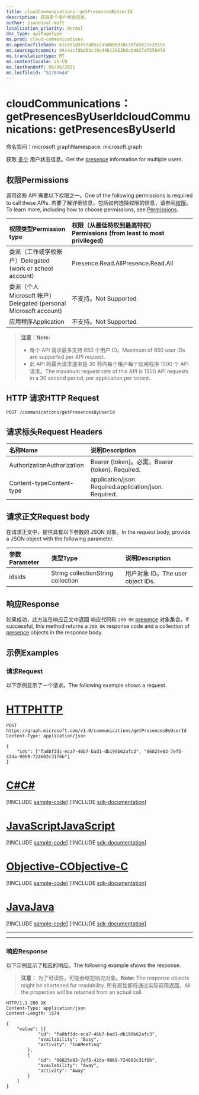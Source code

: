 ```yaml
---
title: cloudCommunications：getPresencesByUserId
description: 获取多个用户状态信息。
author: jsandoval-msft
localization_priority: Normal
doc_type: apiPageType
ms.prod: cloud-communications
ms.openlocfilehash: 61ce51d3fe7d85c2a5d086938c38f45827c2515e
ms.sourcegitcommit: 94c4acf8bd03c10a44b12952b6cb4827df55b978
ms.translationtype: MT
ms.contentlocale: zh-CN
ms.lasthandoff: 06/06/2021
ms.locfileid: "52787644"
---
```

# <a name="cloudcommunications-getpresencesbyuserid"></a><span data-ttu-id="d2a90-103">cloudCommunications：getPresencesByUserId</span><span class="sxs-lookup"><span data-stu-id="d2a90-103">cloudCommunications: getPresencesByUserId</span></span>

<span data-ttu-id="d2a90-104">命名空间：microsoft.graph</span><span class="sxs-lookup"><span data-stu-id="d2a90-104">Namespace: microsoft.graph</span></span>

<span data-ttu-id="d2a90-105">获取 [多个](../resources/presence.md) 用户状态信息。</span><span class="sxs-lookup"><span data-stu-id="d2a90-105">Get the [presence](../resources/presence.md) information for multiple users.</span></span>

## <a name="permissions"></a><span data-ttu-id="d2a90-106">权限</span><span class="sxs-lookup"><span data-stu-id="d2a90-106">Permissions</span></span>
<span data-ttu-id="d2a90-107">调用这些 API 需要以下权限之一。</span><span class="sxs-lookup"><span data-stu-id="d2a90-107">One of the following permissions is required to call these APIs.</span></span> <span data-ttu-id="d2a90-108">若要了解详细信息，包括如何选择权限的信息，请参阅[权限](/graph/permissions-reference)。</span><span class="sxs-lookup"><span data-stu-id="d2a90-108">To learn more, including how to choose permissions, see [Permissions](/graph/permissions-reference).</span></span>

| <span data-ttu-id="d2a90-109">权限类型</span><span class="sxs-lookup"><span data-stu-id="d2a90-109">Permission type</span></span> | <span data-ttu-id="d2a90-110">权限（从最低特权到最高特权）</span><span class="sxs-lookup"><span data-stu-id="d2a90-110">Permissions (from least to most privileged)</span></span>                  |
| :-------------- | :----------------------------------------------------------- |
| <span data-ttu-id="d2a90-111">委派（工作或学校帐户）</span><span class="sxs-lookup"><span data-stu-id="d2a90-111">Delegated (work or school account)</span></span>     | <span data-ttu-id="d2a90-112">Presence.Read.All</span><span class="sxs-lookup"><span data-stu-id="d2a90-112">Presence.Read.All</span></span>                         |
| <span data-ttu-id="d2a90-113">委派（个人 Microsoft 帐户）</span><span class="sxs-lookup"><span data-stu-id="d2a90-113">Delegated (personal Microsoft account)</span></span> | <span data-ttu-id="d2a90-114">不支持。</span><span class="sxs-lookup"><span data-stu-id="d2a90-114">Not Supported.</span></span>                         |
| <span data-ttu-id="d2a90-115">应用程序</span><span class="sxs-lookup"><span data-stu-id="d2a90-115">Application</span></span>                            | <span data-ttu-id="d2a90-116">不支持。</span><span class="sxs-lookup"><span data-stu-id="d2a90-116">Not Supported.</span></span>                                  |

> <span data-ttu-id="d2a90-117">**注意：**</span><span class="sxs-lookup"><span data-stu-id="d2a90-117">**Note:**</span></span>
> * <span data-ttu-id="d2a90-118">每个 API 请求最多支持 650 个用户 ID。</span><span class="sxs-lookup"><span data-stu-id="d2a90-118">Maximum of 650 user IDs are supported per API request.</span></span>
> * <span data-ttu-id="d2a90-119">此 API 的最大请求速率是 30 秒内每个租户每个应用程序 1500 个 API 请求。</span><span class="sxs-lookup"><span data-stu-id="d2a90-119">The maximum request rate of this API is 1500 API requests in a 30 second period, per application per tenant.</span></span>

## <a name="http-request"></a><span data-ttu-id="d2a90-120">HTTP 请求</span><span class="sxs-lookup"><span data-stu-id="d2a90-120">HTTP Request</span></span>
<!-- { "blockType": "ignored" } -->
```http
POST /communications/getPresencesByUserId
```

## <a name="request-headers"></a><span data-ttu-id="d2a90-121">请求标头</span><span class="sxs-lookup"><span data-stu-id="d2a90-121">Request Headers</span></span>
| <span data-ttu-id="d2a90-122">名称</span><span class="sxs-lookup"><span data-stu-id="d2a90-122">Name</span></span>          | <span data-ttu-id="d2a90-123">说明</span><span class="sxs-lookup"><span data-stu-id="d2a90-123">Description</span></span>               |
|:--------------|:--------------------------|
| <span data-ttu-id="d2a90-124">Authorization</span><span class="sxs-lookup"><span data-stu-id="d2a90-124">Authorization</span></span> | <span data-ttu-id="d2a90-p102">Bearer {token}。必需。</span><span class="sxs-lookup"><span data-stu-id="d2a90-p102">Bearer {token}. Required.</span></span> |
|<span data-ttu-id="d2a90-127">Content-type</span><span class="sxs-lookup"><span data-stu-id="d2a90-127">Content-type</span></span> | <span data-ttu-id="d2a90-p103">application/json. Required.</span><span class="sxs-lookup"><span data-stu-id="d2a90-p103">application/json. Required.</span></span> |


## <a name="request-body"></a><span data-ttu-id="d2a90-130">请求正文</span><span class="sxs-lookup"><span data-stu-id="d2a90-130">Request body</span></span>

<span data-ttu-id="d2a90-131">在请求正文中，提供具有以下参数的 JSON 对象。</span><span class="sxs-lookup"><span data-stu-id="d2a90-131">In the request body, provide a JSON object with the following parameter.</span></span>

| <span data-ttu-id="d2a90-132">参数</span><span class="sxs-lookup"><span data-stu-id="d2a90-132">Parameter</span></span>      | <span data-ttu-id="d2a90-133">类型</span><span class="sxs-lookup"><span data-stu-id="d2a90-133">Type</span></span>    |<span data-ttu-id="d2a90-134">说明</span><span class="sxs-lookup"><span data-stu-id="d2a90-134">Description</span></span>|
|:---------------|:--------|:----------|
|<span data-ttu-id="d2a90-135">ids</span><span class="sxs-lookup"><span data-stu-id="d2a90-135">ids</span></span>|<span data-ttu-id="d2a90-136">String collection</span><span class="sxs-lookup"><span data-stu-id="d2a90-136">String collection</span></span>|<span data-ttu-id="d2a90-137">用户对象 ID。</span><span class="sxs-lookup"><span data-stu-id="d2a90-137">The user object IDs.</span></span>|

## <a name="response"></a><span data-ttu-id="d2a90-138">响应</span><span class="sxs-lookup"><span data-stu-id="d2a90-138">Response</span></span>

<span data-ttu-id="d2a90-139">如果成功，此方法在响应正文中返回 响应代码和 `200 OK` [presence](../resources/presence.md) 对象集合。</span><span class="sxs-lookup"><span data-stu-id="d2a90-139">If successful, this method returns a `200 OK` response code and a collection of [presence](../resources/presence.md) objects in the response body.</span></span>


## <a name="examples"></a><span data-ttu-id="d2a90-140">示例</span><span class="sxs-lookup"><span data-stu-id="d2a90-140">Examples</span></span>

### <a name="request"></a><span data-ttu-id="d2a90-141">请求</span><span class="sxs-lookup"><span data-stu-id="d2a90-141">Request</span></span>
<span data-ttu-id="d2a90-142">以下示例显示了一个请求。</span><span class="sxs-lookup"><span data-stu-id="d2a90-142">The following example shows a request.</span></span>


# <a name="http"></a>[<span data-ttu-id="d2a90-143">HTTP</span><span class="sxs-lookup"><span data-stu-id="d2a90-143">HTTP</span></span>](#tab/http)
<!-- {
  "blockType": "request",
  "name": "get-presence-multiple-users"
}-->

```http
POST https://graph.microsoft.com/v1.0/communications/getPresencesByUserId
Content-Type: application/json

{
    "ids": ["fa8bf3dc-eca7-46b7-bad1-db199b62afc3", "66825e03-7ef5-42da-9069-724602c31f6b"]
}
```
# <a name="c"></a>[<span data-ttu-id="d2a90-144">C#</span><span class="sxs-lookup"><span data-stu-id="d2a90-144">C#</span></span>](#tab/csharp)
[!INCLUDE [sample-code](../includes/snippets/csharp/get-presence-multiple-users-csharp-snippets.md)]
[!INCLUDE [sdk-documentation](../includes/snippets/snippets-sdk-documentation-link.md)]

# <a name="javascript"></a>[<span data-ttu-id="d2a90-145">JavaScript</span><span class="sxs-lookup"><span data-stu-id="d2a90-145">JavaScript</span></span>](#tab/javascript)
[!INCLUDE [sample-code](../includes/snippets/javascript/get-presence-multiple-users-javascript-snippets.md)]
[!INCLUDE [sdk-documentation](../includes/snippets/snippets-sdk-documentation-link.md)]

# <a name="objective-c"></a>[<span data-ttu-id="d2a90-146">Objective-C</span><span class="sxs-lookup"><span data-stu-id="d2a90-146">Objective-C</span></span>](#tab/objc)
[!INCLUDE [sample-code](../includes/snippets/objc/get-presence-multiple-users-objc-snippets.md)]
[!INCLUDE [sdk-documentation](../includes/snippets/snippets-sdk-documentation-link.md)]

# <a name="java"></a>[<span data-ttu-id="d2a90-147">Java</span><span class="sxs-lookup"><span data-stu-id="d2a90-147">Java</span></span>](#tab/java)
[!INCLUDE [sample-code](../includes/snippets/java/get-presence-multiple-users-java-snippets.md)]
[!INCLUDE [sdk-documentation](../includes/snippets/snippets-sdk-documentation-link.md)]

---


---

### <a name="response"></a><span data-ttu-id="d2a90-148">响应</span><span class="sxs-lookup"><span data-stu-id="d2a90-148">Response</span></span>
<span data-ttu-id="d2a90-149">以下示例显示了相应的响应。</span><span class="sxs-lookup"><span data-stu-id="d2a90-149">The following example shows the response.</span></span>

> <span data-ttu-id="d2a90-150">**注意：** 为了可读性，可能会缩短响应对象。</span><span class="sxs-lookup"><span data-stu-id="d2a90-150">**Note:** The response objects might be shortened for readability.</span></span> <span data-ttu-id="d2a90-151">所有属性都将通过实际调用返回。</span><span class="sxs-lookup"><span data-stu-id="d2a90-151">All the properties will be returned from an actual call.</span></span>

<!-- {
  "blockType": "response",
  "name": "get-presence-multiple-users",
  "truncated": "true",
  "@odata.type": "microsoft.graph.presence"
}-->

```http
HTTP/1.1 200 OK
Content-Type: application/json
Content-Length: 1574

{
    "value": [{
            "id": "fa8bf3dc-eca7-46b7-bad1-db199b62afc3",
            "availability": "Busy",
            "activity": "InAMeeting"
        },
        {
            "id": "66825e03-7ef5-42da-9069-724602c31f6b",
            "availability": "Away",
            "activity": "Away"
        }
    ]
}
```

<!-- uuid: 8fcb5dbc-d5aa-4681-8e31-b001d5168d79
2015-10-25 14:57:30 UTC -->
<!--
{
  "type": "#page.annotation",
  "description": "List Presence Information",
  "keywords": "",
  "section": "documentation",
  "tocPath": "",
  "suppressions": [
  ]
}
-->


